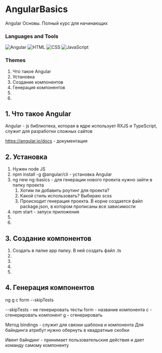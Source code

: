# AngularBasics

Angular Основы. Полный курс для начинающих

### Languages and Tools
![Angular](https://img.shields.io/badge/-Angular-090909?style=for-the-badge&logo=Angular)
![HTML](https://img.shields.io/badge/-HTML5-090909?style=for-the-badge&logo=HTML5)
![CSS](https://img.shields.io/badge/-CSS-090909?style=for-the-badge&logo=CSS3)
![JavaScript](https://img.shields.io/badge/-JS-090909?style=for-the-badge&logo=JavaScript)

### Themes
<ol>
<li>Что такое Angular</li>
<li>Установка</li>
<li>Создание компонентов</li>
<li>Генерация компонентов</li>
<li></li>
<li></li>
</ol>


## 1. Что такое Angular
Angular - js библиотека, которая в ядре использует RXJS и TypeScript, служит для разработки сложных сайтов

https://angular.io/docs - документация

## 2. Установка

<ol>
<li>Нужен node JS</li>
<li>npm install -g @angular/cli - установка Angular</li>
<li>ng new ng-basics - для генерации нового проекта нужно зайти в папку проекта  
<ol>
<li>Хотим ли добавить роутинг для проекта?</li>
<li>Какой стиль использовать? Выбираю scss</li>
<li>Происходит генерация проекта. В корне создается файл package.json, в котором прописаны все зависимости</li>
</ol>
</li>
<li>npm start - запуск приложения</li>
<li></li>
<li></li>
</ol>

## 3. Создание компонентов
<ol>
<li>Создать в папке app папку. В ней создать файл .ts</li>
<li></li>
<li></li>
<li></li>
<li></li>
</ol>

## 4. Генерация компонентов
ng g c form --skipTests

--skipTests - не генерировать тесты
form - название компонента
c - сгенерировать компонент
g - сгенерировать

Метод bindings - служит для связки шаблона и компонента
Для байндинга атрибут нужно обернуть в квадратные скобки

Ивент байндинг - принимает пользовательские действия и дает команду самому компоненту

